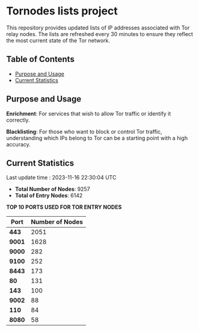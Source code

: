 # Tornodes lists project

This repository provides updated lists of IP addresses associated with Tor relay nodes. The lists are refreshed every 30 minutes to ensure they reflect the most current state of the Tor network.

## Table of Contents

- [Purpose and Usage](#purpose-and-usage)
- [Current Statistics](#current-statistics)


## Purpose and Usage

**Enrichment**: For services that wish to allow Tor traffic or identify it correctly.

**Blacklisting**: For those who want to block or control Tor traffic, understanding which IPs belong to Tor can be a starting point with a high accuracy.

## Current Statistics

Last update time : 2023-11-16 22:30:04 UTC

- **Total Number of Nodes**: 9257
- **Total of Entry Nodes**: 6142

**TOP 10 PORTS USED FOR TOR ENTRY NODES**

| **Port** | **Number of Nodes** |
|------|-----------------|
| **443**   | 2051  |
| **9001**   | 1628  |
| **9000**   | 282  |
| **9100**   | 252  |
| **8443**   | 173  |
| **80**   | 131  |
| **143**   | 100  |
| **9002**   | 88  |
| **110**   | 84  |
| **8080**   | 58  |

